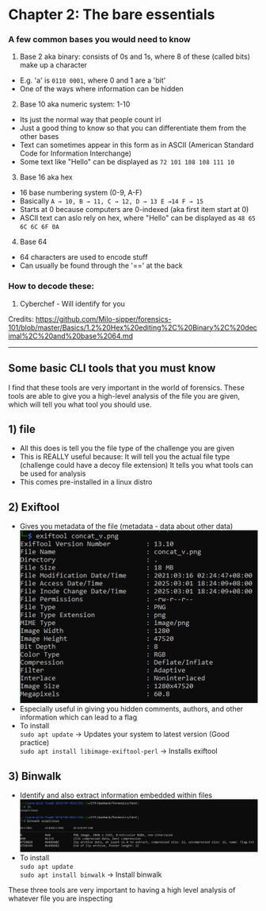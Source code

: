 # Chapter 2: The bare essentials #
### A few common bases you would need to know ###
1) Base 2 aka binary: consists of 0s and 1s, where 8 of these (called bits) make up a character
- E.g. 'a' is `0110 0001`, where 0 and 1 are a 'bit'
- One of the ways where information can be hidden

2) Base 10 aka numeric system: 1-10
- Its just the normal way that people count irl
- Just a good thing to know so that you can differentiate them from the other bases
- Text can sometimes appear in this form as in ASCII (American Standard Code for Information Interchange)
- Some text like "Hello" can be displayed as `72 101 108 108 111 10`

3) Base 16 aka hex
- 16 base numbering system (0-9, A-F)
- Basically `A → 10, B → 11, C → 12, D → 13 E →14 F → 15`
- Starts at 0 because computers are 0-indexed (aka first item start at 0)
- ASCII text can aslo rely on hex, where "Hello" can be displayed as `48 65 6C 6C 6F 0A`

4) Base 64
- 64 characters are used to encode stuff
- Can usually be found through the '==' at the back

### How to decode these:
1) Cyberchef - Will identify for you

Credits: <https://github.com/Milo-sipper/forensics-101/blob/master/Basics/1.2%20Hex%20editing%2C%20Binary%2C%20decimal%2C%20and%20base%2064.md>

--- 

## Some basic CLI tools that you must know
I find that these tools are very important in the world of forensics. These tools are able to give you a high-level analysis of the file you are given, which will tell you what tool you should use.
## 1)  file ##
- All this does is tell you the file type of the challenge you are given
- This is REALLY useful because: 
    It will tell you the actual file type (challenge could have a decoy file extension)
    It tells you what tools can be used for analysis
- This comes pre-installed in a linux distro
## 2)  Exiftool ## 
- Gives you metadata of the file (metadata - data about other data)   
    ![alt text](image.png)   
- Especially useful in giving you hidden comments, authors, and other information which can lead to a flag
- To install  
`sudo apt update` -> Updates your system to latest version (Good practice)   
`sudo apt install libimage-exiftool-perl` -> Installs exiftool
## 3)  Binwalk ##
- Identify and also extract information embedded within files
![alt text](image-1.png)
- To install  
`sudo apt update`  
`sudo apt install binwalk` -> Install binwalk    

These three tools are very important to having a high level analysis of whatever file you are inspecting

